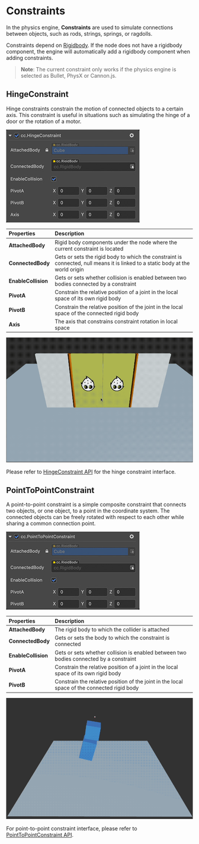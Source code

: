 # Constraints

In the physics engine, **Constraints** are used to simulate connections between objects, such as rods, strings, springs, or ragdolls.

Constraints depend on [Rigidbody](physics-rigidbody.md). If the node does not have a rigidbody component, the engine will automatically add a rigidbody component when adding constraints.

> **Note**: The current constraint only works if the physics engine is selected as Bullet, PhysX or Cannon.js.

## HingeConstraint

Hinge constraints constrain the motion of connected objects to a certain axis. This constraint is useful in situations such as simulating the hinge of a door or the rotation of a motor.

![HingeConstraint](img/hinge-constraint.jpg)

| Properties | Description |
| :---|:--- |
| **AttachedBody** | Rigid body components under the node where the current constraint is located |
| **ConnectedBody** | Gets or sets the rigid body to which the constraint is connected, null means it is linked to a static body at the world origin |
| **EnableCollision** | Gets or sets whether collision is enabled between two bodies connected by a constraint |
| **PivotA** | Constrain the relative position of a joint in the local space of its own rigid body |
| **PivotB** | Constrain the relative position of the joint in the local space of the connected rigid body |
| **Axis** | The axis that constrains constraint rotation in local space |

![physics-hinge](img/physics-hinge.gif)

Please refer to [HingeConstraint API](__APIDOC__/en/#/docs/3.4/en/physics/classes/hingeconstraint.html) for the hinge constraint interface.

## PointToPointConstraint

A point-to-point constraint is a simple composite constraint that connects two objects, or one object, to a point in the coordinate system. The connected objects can be freely rotated with respect to each other while sharing a common connection point.

![point-to-point constraint](img/pointtopoint-constraint.jpg)

| Properties | Description |
| :---|:--- |
| **AttachedBody** | The rigid body to which the collider is attached |
| **ConnectedBody** | Gets or sets the body to which the constraint is connected |
| **EnableCollision** | Gets or sets whether collision is enabled between two bodies connected by a constraint |
| **PivotA** | Constrain the relative position of a joint in the local space of its own rigid body |
| **PivotB** | Constrain the relative position of the joint in the local space of the connected rigid body |

![physics-p2p](img/physics-p2p.gif)

For point-to-point constraint interface, please refer to [PointToPointConstraint API](__APIDOC__/en/#/docs/3.4/en/physics/classes/pointtopointConstraint.html).
